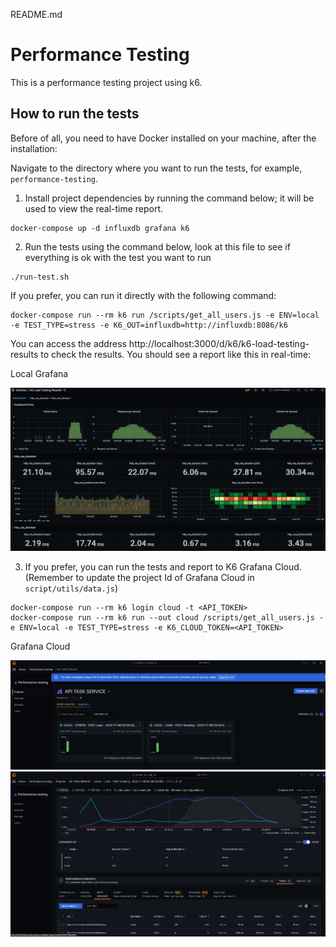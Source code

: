 README.md

# Performance Testing

This is a performance testing project using k6.

## How to run the tests

Before of all, you need to have Docker installed on your machine, after the installation:

Navigate to the directory where you want to run the tests, for example, `performance-testing`.

1. Install project dependencies by running the command below; it will be used to view the real-time report.

```
docker-compose up -d influxdb grafana k6
```

2. Run the tests using the command below, look at this file to see if everything is ok with the test you want to run

```
./run-test.sh
```

If you prefer, you can run it directly with the following command:

```
docker-compose run --rm k6 run /scripts/get_all_users.js -e ENV=local -e TEST_TYPE=stress -e K6_OUT=influxdb=http://influxdb:8086/k6
```

You can access the address http://localhost:3000/d/k6/k6-load-testing-results to check the results. You should see a report like this in real-time:

Local Grafana

![](imgs/stress_example.png)

3. If you prefer, you can run the tests and report to K6 Grafana Cloud. (Remember to update the project Id of Grafana Cloud in `script/utils/data.js`)

```
docker-compose run --rm k6 login cloud -t <API_TOKEN>
docker-compose run --rm k6 run --out cloud /scripts/get_all_users.js -e ENV=local -e TEST_TYPE=stress -e K6_CLOUD_TOKEN=<API_TOKEN>
```

Grafana Cloud

![](imgs/grafana_k6_cloud_tests.png)
![](imgs/grafana_k6_cloud_results.png)
